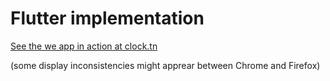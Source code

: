 # Flutter implementation

[See the we app in action at clock.tn](https://clock.tn/)

(some display inconsistencies might apprear between Chrome and Firefox)
